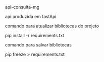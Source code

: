 api-consulta-mg

api produzida em fastApi

comando para atualizar bibliotecas do projeto

pip install -r requirements.txt

comando para salvar bibliotecas

pip freeze > requirements.txt
